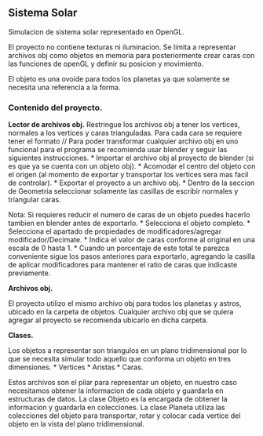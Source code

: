 ## Sistema Solar
Simulacion de sistema solar representado en OpenGL. 

El proyecto no contiene texturas ni iluminacion. 
Se limita a representar archivos obj como objetos en memoria para posteriormente crear caras con las funciones de openGL y definir su posicion y movimiento.

El objeto es una ovoide para todos los planetas ya que solamente se necesita una referencia a la forma. 

### Contenido del proyecto.

**Lector de archivos obj.**
    Restringue los archivos obj a tener los vertices, normales a los vertices y caras trianguladas.
    Para cada cara se requiere tener el formato <vertice>/<vacio>/<textura>
    Para poder transformar cualquier archivo obj en uno funcional para el programa se recomienda usar blender y seguir las siguientes instrucciones. 
        * Importar el archivo obj al proyecto de blender (si es que ya se cuenta con un objeto obj).
        * Acomodar el centro del objeto con el origen (al momento de exportar y transportar los vertices sera mas facil de controlar).
        * Exportar el proyecto a un archivo obj. 
        * Dentro de la seccion de Geometria seleccionar solamente las casillas de escribir normales y triangular caras.
   
   Nota: Si requieres reducir el numero de caras de un objeto puedes hacerlo tambien en blender antes de exportarlo.
        * Selecciona el objeto completo.
        * Selecciona el apartado de propiedades de modificadores/agregar modificador/Decimate.
        * Indica el valor de caras conforme al original en una escala de 0 hasta 1.
        * Cuando un porcentaje de este total te parezca conveniente sigue los pasos anteriores para exportarlo, agregando la casilla de aplicar modificadores para mantener el ratio de caras que indicaste previamente.
				
**Archivos obj.**

El proyecto utilizo el mismo archivo obj para todos los planetas y astros, ubicado en la carpeta de objetos.
Cualquier archivo obj que se quiera agregar al proyecto se recomienda ubicarlo en dicha carpeta.
	
**Clases.**

Los objetos a representar son triangulos en un plano tridimensional por lo que se necesita simular todo aquello que conforma un objeto en tres dimensiones.
	* Vertices
	* Aristas
	* Caras.
	
Estos archivos son el pilar para representar un objeto, en nuestro caso necesitamos obtener la informacion de cada objeto y guardarla en estructuras de datos.
La clase Objeto es la encargada de obtener la informacion y guardarla en colecciones.
La clase Planeta utiliza las colecciones del objeto para transportar, rotar y colocar cada vertice del objeto en la vista del plano tridimensional.
	


